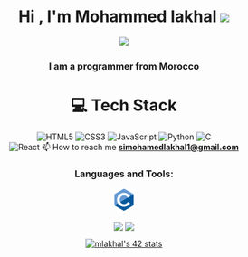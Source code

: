 <div align="center">
<h1 align="center"><b>Hi , I'm Mohammed lakhal </b><img src="https://media.giphy.com/media/hvRJCLFzcasrR4ia7z/giphy.gif" width="35"></h1>
<!--  -->
<p align="center">
  <a href="https://github.com/DenverCoder1/readme-typing-svg"><img src="https://readme-typing-svg.herokuapp.com?font=Time+New+Roman&color=cyan&size=25&center=true&vCenter=true&width=600&height=100&lines=Assalamu+O+Alaikum+Warahmatullah..&hearts;++;I'm+A+Computer+Science+Student,;Student+in+1337+UM6P+RABAT,;Active+Learner/Researcher,;Love+to+learn+new+stuffs..<3"></a>
</p>
<h3 align="center">I am a programmer from Morocco</h3>

# 💻 Tech Stack
 ![HTML5](https://img.shields.io/badge/html5-%23E34F26.svg?style=for-the-badge&logo=html5&logoColor=white)
![CSS3](https://img.shields.io/badge/css3-%231572B6.svg?style=for-the-badge&logo=css3&logoColor=white)
![JavaScript](https://img.shields.io/badge/javascript-%23323330.svg?style=for-the-badge&logo=javascript&logoColor=%23F7DF1E)
![Python](https://img.shields.io/badge/python-3670A0?style=for-the-badge&logo=python&logoColor=ffdd54)
![C](https://img.shields.io/badge/c-%2300599C.svg?style=for-the-badge&logo=c&logoColor=white)<br/>
![React](https://img.shields.io/badge/react-%2320232a.svg?style=for-the-badge&logo=react&logoColor=%2361DAFB)
 📫 How to reach me **simohamedlakhal1@gmail.com**

<h3>Languages and Tools:</h3>


<p> <a href="https://www.cprogramming.com/" target="_blank" rel="noreferrer"> <img src="https://raw.githubusercontent.com/devicons/devicon/master/icons/c/c-original.svg" alt="c" width="40" height="40"/> </a> </p>


<a>
  <img align="center" width="55%" src="https://github-readme-stats.vercel.app/api?username=simolkh-04&count_private=true&show_icons=true&theme=tokyonight" />
</a>


<a>
    <img align="center"width="55%" src="https://github-readme-stats.vercel.app/api/top-langs/?username=simolkh-04&layout=compact&theme=aura&langs_count=9" />
</a>






[![mlakhal's 42 stats](https://badge.mediaplus.ma/binary/mlakhal)](https://github.com/oakoudad/badge42)
